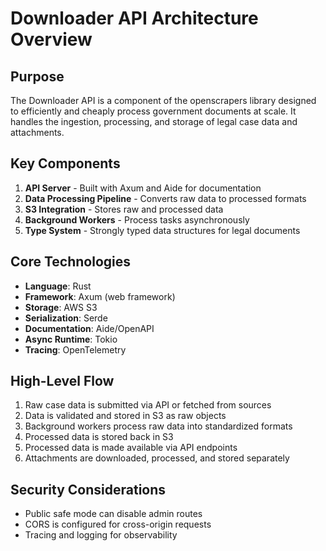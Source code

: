 # Downloader API Architecture Overview

## Purpose
The Downloader API is a component of the openscrapers library designed to efficiently and cheaply process government documents at scale. It handles the ingestion, processing, and storage of legal case data and attachments.

## Key Components

1. **API Server** - Built with Axum and Aide for documentation
2. **Data Processing Pipeline** - Converts raw data to processed formats
3. **S3 Integration** - Stores raw and processed data
4. **Background Workers** - Process tasks asynchronously
5. **Type System** - Strongly typed data structures for legal documents

## Core Technologies

- **Language**: Rust
- **Framework**: Axum (web framework)
- **Storage**: AWS S3
- **Serialization**: Serde
- **Documentation**: Aide/OpenAPI
- **Async Runtime**: Tokio
- **Tracing**: OpenTelemetry

## High-Level Flow

1. Raw case data is submitted via API or fetched from sources
2. Data is validated and stored in S3 as raw objects
3. Background workers process raw data into standardized formats
4. Processed data is stored back in S3
5. Processed data is made available via API endpoints
6. Attachments are downloaded, processed, and stored separately

## Security Considerations

- Public safe mode can disable admin routes
- CORS is configured for cross-origin requests
- Tracing and logging for observability